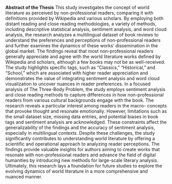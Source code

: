 **Abstract of the Thesis**
 This study investigates the concept of world literature as perceived by non-professional readers, comparing it with definitions provided by Wikipedia and various scholars. By employing both distant reading and close reading methodologies, a variety of methods, including descriptive statistical analysis, sentiment analysis, and word cloud analysis, the research analyzes a multilingual dataset of book reviews to understand the preferences and perceptions of non-professional readers and further examines the dynamics of these works’ dissemination in the global market.
 The findings reveal that most non-professional readers generally appreciate and agree with the world literature works defined by Wikipedia and scholars, although a few books may not be as well-received. The study highlights specific tags, such as “Classics,” “Historical,” and “School,” which are associated with higher reader appreciation and demonstrates the value of integrating sentiment analysis and word cloud visualization to uncover nuances in reader preferences. In a focused analysis of The Three-Body Problem, the study employs sentiment analysis and close reading methods to capture differences in how non-professional readers from various cultural backgrounds engage with the book. The research reveals a particular interest among readers in the macro- concepts that provoke thought and resonate emotionally.
 However, limitations such as the small dataset size, missing data entries, and potential biases in book tags and sentiment analysis are acknowledged. These constraints affect the generalizability of the findings and the accuracy of sentiment analysis, especially in multilingual contexts.
 Despite these challenges, the study significantly contributes to understanding world literature by offering a scientific and operational approach to analyzing reader perceptions. The findings provide valuable insights for authors aiming to create works that resonate with non-professional readers and advance the field of digital humanities by introducing new methods for large-scale literary analysis. Ultimately, this research lays a foundation for future studies to explore the evolving dynamics of world literature in a more comprehensive and nuanced manner.
